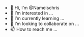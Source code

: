 - 👋 Hi, I’m @Nameischris
- 👀 I’m interested in ...
- 🌱 I’m currently learning ...
- 💞️ I’m looking to collaborate on ...
- 📫 How to reach me ...

<!---
Nameischris/Nameischris is a ✨ special ✨ repository because its `README.md` (this file) appears on your GitHub profile.
You can click the Preview link to take a look at your changes.
--->
